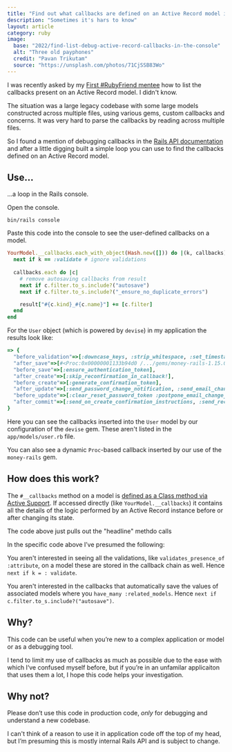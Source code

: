 ```yaml
---
title: "Find out what callbacks are defined on an Active Record model in the console"
description: "Sometimes it's hars to know"
layout: article
category: ruby
image:
  base: "2022/find-list-debug-active-record-callbacks-in-the-console"
  alt: "Three old payphones"
  credit: "Pavan Trikutam"
  source: "https://unsplash.com/photos/71CjSSB83Wo"
---
```


I was recently asked by my [First #RubyFriend mentee](https://firstrubyfriend.org) how to list the callbacks present on an Active Record model. I didn't know.

The situation was a large legacy codebase with some large models constructed across multiple files, using various gems, custom callbacks and concerns. It was very hard to parse the callbacks by reading across multiple files.

So I found a mention of debugging callbacks in the [Rails API documentation](https://api.rubyonrails.org/classes/ActiveRecord/Callbacks.html#module-ActiveRecord::Callbacks-label-Debugging+callbacks) and after a little digging built a simple loop you can use to find the callbacks defined on an Active Record model.

## Use...

...a loop in the Rails console.

Open the console.

```shell
bin/rails console
```

Paste this code into the console to see the user-defined callbacks on a model.

```ruby
YourModel.__callbacks.each_with_object(Hash.new([])) do |(k, callbacks), result|
  next if k == :validate # ignore validations
  
  callbacks.each do |c|
    # remove autosaving callbacks from result
    next if c.filter.to_s.include?("autosave")
    next if c.filter.to_s.include?("_ensure_no_duplicate_errors")

    result["#{c.kind}_#{c.name}"] += [c.filter]
  end
end
```

For the `User` object (which is powered by `devise`) in my application the results look like:

```ruby
=> {
  "before_validation"=>[:downcase_keys, :strip_whitespace, :set_timestamps_for_agreements],
  "after_save"=>[#<Proc:0x00000001133b94d0 /.../gems/money-rails-1.15.0/lib/money-rails/active_record/monetizable.rb:148>],
  "before_save"=>[:ensure_authentication_token],
  "after_create"=>[:skip_reconfirmation_in_callback!],
  "before_create"=>[:generate_confirmation_token],
  "after_update"=>[:send_password_change_notification, :send_email_changed_notification],
  "before_update"=>[:clear_reset_password_token :postpone_email_change_until_confirmation_and_regenerate_confirmation_token],
  "after_commit"=>[:send_on_create_confirmation_instructions, :send_reconfirmation_instructions],
}
```

Here you can see the callbacks inserted into the `User` model by our configuration of the `devise` gem. These aren't listed in the `app/models/user.rb` file.

You can also see a dynamic `Proc`-based callback inserted by our use of the `money-rails` gem.


## How does this work?

The `#__callbacks` method on a model is [defined as a Class method via Active Support](https://github.com/rails/rails/blob/main/activesupport/lib/active_support/callbacks.rb#L68). If accessed directly (like `YourModel.__callbacks`) it contains all the details of the logic performed by an Active Record instance before or after changing its state.

The code above just pulls out the "headline" methdo calls

In the specific code above I’ve presumed the following:

You aren't interested in seeing all the validations, like `validates_presence_of :attribute`, on a model these are stored in the callback chain as well. Hence `next if k = : validate`.

You aren't interested in the callbacks that automatically save the values of associated models where you `have_many :related_models`. Hence `next if c.filter.to_s.include?("autosave")`.


## Why?

This code can be useful when you’re new to a complex application or model or as a debugging tool.

I tend to limit my use of callbacks as much as possible due to the ease with which I‘ve confused myself before, but if you’re in an unfamilar applicaiton that uses them a lot, I hope this code helps your investigation.


## Why not?

Please don’t use this code in production code, _only_ for debugging and understand a new codebase.

I can't think of a reason to use it in application code off the top of my head, but I’m presuming this is mostly internal Rails API and is subject to change.